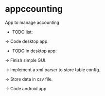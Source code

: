 # appccounting
App to manage accounting

- TODO list:

-> Code desktop app.

- TODO in desktop app:

-> Finish simple GUI.

-> Implement a xml parser to store table config.

-> Store data in csv file.

-> Code android app
